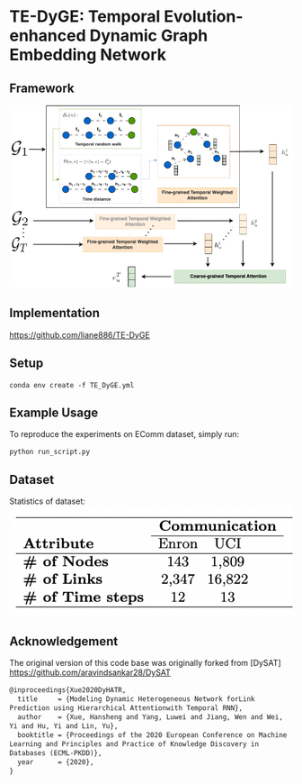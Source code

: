 # TE-DyGE: Temporal Evolution-enhanced Dynamic Graph Embedding Network
## Framework


![TE-DyGE: Temporal Evolution-enhanced Dynamic Graph Embedding Network](tedyge.png)
## Implementation

https://github.com/liane886/TE-DyGE

## Setup
```
conda env create -f TE_DyGE.yml
```
## Example Usage
To reproduce the experiments on EComm dataset, simply run:
```
python run_script.py
```
## Dataset 
Statistics of dataset:
![dataset](data/Dataset.png)

## Acknowledgement
The original version of this code base was originally forked from [DySAT] https://github.com/aravindsankar28/DySAT 
```
@inproceedings{Xue2020DyHATR,
  title     = {Modeling Dynamic Heterogeneous Network forLink Prediction using Hierarchical Attentionwith Temporal RNN},
  author    = {Xue, Hansheng and Yang, Luwei and Jiang, Wen and Wei, Yi and Hu, Yi and Lin, Yu},
  booktitle = {Proceedings of the 2020 European Conference on Machine Learning and Principles and Practice of Knowledge Discovery in Databases (ECML-PKDD)},
  year      = {2020},
}
```
